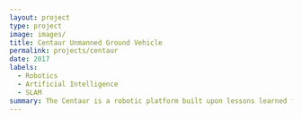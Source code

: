 ```yaml
---
layout: project
type: project
image: images/
title: Centaur Unmanned Ground Vehicle
permalink: projects/centaur
date: 2017
labels: 
  - Robotics
  - Artificial Intelligence
  - SLAM
summary: The Centaur is a robotic platform built upon lessons learned from the Prairie Dog robot. It is aimed at private security applications.
---
```


